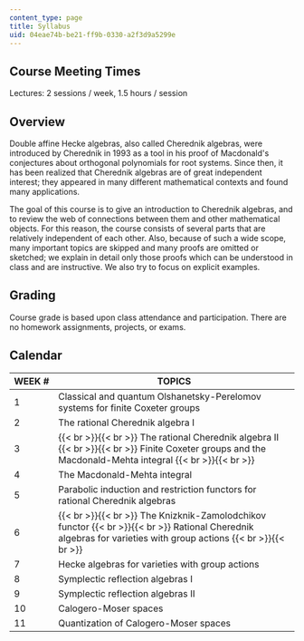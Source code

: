 ```yaml
---
content_type: page
title: Syllabus
uid: 04eae74b-be21-ff9b-0330-a2f3d9a5299e
---
```


Course Meeting Times
--------------------

Lectures: 2 sessions / week, 1.5 hours / session

Overview
--------

Double affine Hecke algebras, also called Cherednik algebras, were introduced by Cherednik in 1993 as a tool in his proof of Macdonald's conjectures about orthogonal polynomials for root systems. Since then, it has been realized that Cherednik algebras are of great independent interest; they appeared in many different mathematical contexts and found many applications.

The goal of this course is to give an introduction to Cherednik algebras, and to review the web of connections between them and other mathematical objects. For this reason, the course consists of several parts that are relatively independent of each other. Also, because of such a wide scope, many important topics are skipped and many proofs are omitted or sketched; we explain in detail only those proofs which can be understood in class and are instructive. We also try to focus on explicit examples.

Grading
-------

Course grade is based upon class attendance and participation. There are no homework assignments, projects, or exams.

Calendar
--------

| WEEK # | TOPICS |
| --- | --- |
| 1 | Classical and quantum Olshanetsky-Perelomov systems for finite Coxeter groups |
| 2 | The rational Cherednik algebra I |
| 3 |  {{< br >}}{{< br >}} The rational Cherednik algebra II {{< br >}}{{< br >}} Finite Coxeter groups and the Macdonald-Mehta integral {{< br >}}{{< br >}}  |
| 4 | The Macdonald-Mehta integral |
| 5 | Parabolic induction and restriction functors for rational Cherednik algebras |
| 6 |  {{< br >}}{{< br >}} The Knizknik-Zamolodchikov functor {{< br >}}{{< br >}} Rational Cherednik algebras for varieties with group actions {{< br >}}{{< br >}}  |
| 7 | Hecke algebras for varieties with group actions |
| 8 | Symplectic reflection algebras I |
| 9 | Symplectic reflection algebras II |
| 10 | Calogero-Moser spaces |
| 11 | Quantization of Calogero-Moser spaces